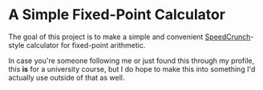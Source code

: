 # A Simple Fixed-Point Calculator

The goal of this project is to make a simple and convenient [SpeedCrunch](https://bitbucket.org/heldercorreia/speedcrunch/src/master/)-style calculator for fixed-point arithmetic.

In case you're someone following me or just found this through my profile, this **is** for a university course, but I do hope to make this into something I'd actually use outside of that as well.